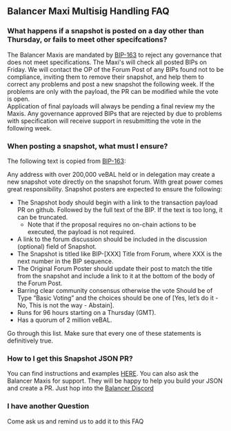 ## Balancer Maxi Multisig Handling FAQ


### What happens if a snapshot is posted on a day other than Thursday, or fails to meet other specifcations?
The Balancer Maxis are mandated by [BIP-163](https://snapshot.org/#/balancer.eth/proposal/0xcd2cab0522b0e9a90ad40f93aca4505b17d60468224c22b69c4f9bd2bbd64e31) to reject
any governance that does not meet specifications.  The Maxi's will check all posted BIPs on Friday.  We will contact
the OP of the Forum Post of any BIPs found not to be compliance, inviting them to remove their snapshot, and help them
to correct any problems and post a new snapshot the following week.   If the problems are only with the payload,
the PR can be modified while the vote is open.  
Application of final payloads will always be pending a final review my the Maxis.  Any governance approved BIPs
that are rejected by due to problems with specification will receive support in resubmitting the vote in the following
week. 

### When posting a snapshot, what must I ensure?
The following text is copied from [BIP-163](https://snapshot.org/#/balancer.eth/proposal/0xcd2cab0522b0e9a90ad40f93aca4505b17d60468224c22b69c4f9bd2bbd64e31):

Any address with over 200,000 veBAL held or in delegation may create a new snapshot vote directly on the snapshot forum. With great power comes great responsibility. Snapshot posters are expected to ensure the following:

- The Snapshot body should begin with a link to the transaction payload PR on github.  Followed by the full text of the BIP. If the text is too long, it can be truncated.
  - Note that if the proposal requires no on-chain actions to be executed, the payload is not required.
- A link to the forum discussion should be included in the discussion (optional) field of Snapshot.
- The Snapshot is titled like BIP-[XXX] Title from Forum, where XXX is the next number in the BIP sequence.
- The Original Forum Poster should update their post to match the title from the snapshot and include a link to it at the bottom of the body of the Forum Post.
- Barring clear community consensus otherwise the vote Should be of Type “Basic Voting” and the choices should be one of [Yes, let’s do it - No, This is not the way - Abstain].
- Runs for 96 hours starting on a Thursday (GMT).
- Has a quorum of 2 million veBAL.

Go through this list.  Make sure that every one of these statements is definitively true.

### How to I get this Snapshot JSON PR?
You can find instructions and examples [HERE](BIPs/00examples/).  You can also ask the Balancer Maxis for support.  They
will be happy to help you build your JSON and create a PR.  Just hop into the [Balancer Discord](ttps://discord.balancer.fi/)

### I have another Question
Come ask us and remind us to add it to this FAQ